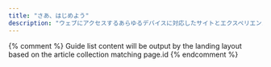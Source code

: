 ```yaml
---
title: "さあ、はじめよう"
description: "ウェブにアクセスするあらゆるデバイスに対応したサイトとエクスペリエンスの構築は、思いのほか簡単にはじめることができます。"
---
```


{% comment %}
Guide list content will be output by the landing layout based on the article collection matching page.id
{% endcomment %}

